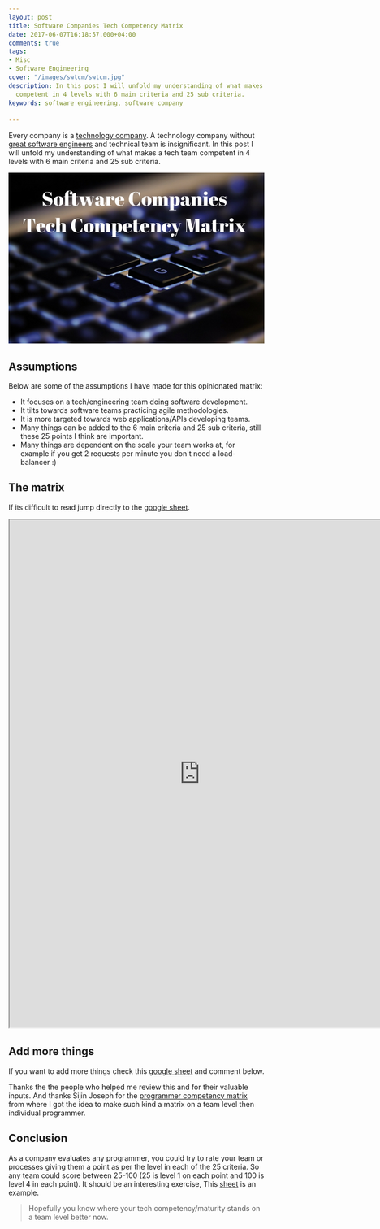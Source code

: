 ```yaml
---
layout: post
title: Software Companies Tech Competency Matrix
date: 2017-06-07T16:18:57.000+04:00
comments: true
tags:
- Misc
- Software Engineering
cover: "/images/swtcm/swtcm.jpg"
description: In this post I will unfold my understanding of what makes a tech team
  competent in 4 levels with 6 main criteria and 25 sub criteria.
keywords: software engineering, software company

---
```

Every company is a [technology company](https://www.wsj.com/articles/every-company-is-now-a-tech-company-1543901207). A technology company without [great software engineers](/blog/2020/10/crucial-software-engineer-qualities/) and technical team is insignificant. In this post I will unfold my understanding of what makes a tech team competent in 4 levels with 6 main criteria and 25 sub criteria.

<img class="center" loading="lazy" src="/images/swtcm/swtcm.jpg" title="Software Companies Tech Competency Matrix" alt="Software Companies Tech Competency Matrix">

<!-- more -->

## Assumptions

Below are some of the assumptions I have made for this opinionated matrix:

* It focuses on a tech/engineering team doing software development.
* It tilts towards software teams practicing agile methodologies.
* It is more targeted towards web applications/APIs developing teams.
* Many things can be added to the 6 main criteria and 25 sub criteria, still these 25 points I think are important.
* Many things are dependent on the scale your team works at, for example if you get 2 requests per minute you don't need a load-balancer :)

## The matrix

If its difficult to read jump directly to the [google sheet](https://docs.google.com/spreadsheets/d/1uDx5RG8k7Oxl6REGPgZIG-qqCNfn3E8WwczPPyoWvSA/edit?usp=sharing).

<iframe src="https://docs.google.com/spreadsheets/d/1uDx5RG8k7Oxl6REGPgZIG-qqCNfn3E8WwczPPyoWvSA/pubhtml?gid=0&amp;single=true&amp;widget=false&amp;headers=false" width="750px" height="1000px"></iframe>

## Add more things

If you want to add more things check this [google sheet](https://docs.google.com/spreadsheets/d/1uDx5RG8k7Oxl6REGPgZIG-qqCNfn3E8WwczPPyoWvSA/edit?usp=sharing) and comment below.

Thanks the the people who helped me review this and for their valuable inputs. And thanks Sijin Joseph for the [programmer competency matrix](http://sijinjoseph.com/programmer-competency-matrix/) from where I got the idea to
make such kind a matrix on a team level then individual programmer.

## Conclusion

As a company evaluates any programmer, you could try to rate your team or processes giving them a point as per the level in each of the 25 criteria.
So any team could score between 25-100 (25 is level 1 on each point and 100 is level 4 in each point). It should be an interesting exercise, This [sheet](https://docs.google.com/spreadsheets/d/1nenLo3uV3xN0PBt-heg0HLogLgHKw32QFeF4wj6Hdqs/edit?usp=sharing) is an example.

> Hopefully you know where your tech competency/maturity stands on a team level better now.